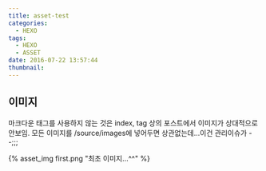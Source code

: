 ```yaml
---
title: asset-test
categories:
  - HEXO
tags:
  - HEXO
  - ASSET
date: 2016-07-22 13:57:44
thumbnail:
---
```


## 이미지

마크다운 태그를 사용하지 않는 것은 index, tag 상의 포스트에서 이미지가 상대적으로 안보임.
모든 이미지를 /source/images에 넣어두면 상관없는데...이건 관리이슈가 --;;;

{% asset_img first.png "최초 이미지...^^" %}
